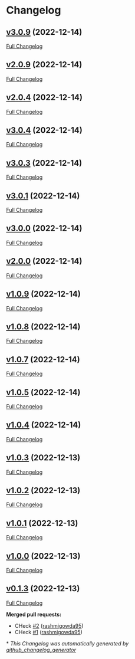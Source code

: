 # Changelog

## [v3.0.9](https://github.com/rashmigowda95/Pub-action/tree/v3.0.9) (2022-12-14)

[Full Changelog](https://github.com/rashmigowda95/Pub-action/compare/v2.0.9...v3.0.9)

## [v2.0.9](https://github.com/rashmigowda95/Pub-action/tree/v2.0.9) (2022-12-14)

[Full Changelog](https://github.com/rashmigowda95/Pub-action/compare/v2.0.4...v2.0.9)

## [v2.0.4](https://github.com/rashmigowda95/Pub-action/tree/v2.0.4) (2022-12-14)

[Full Changelog](https://github.com/rashmigowda95/Pub-action/compare/v3.0.4...v2.0.4)

## [v3.0.4](https://github.com/rashmigowda95/Pub-action/tree/v3.0.4) (2022-12-14)

[Full Changelog](https://github.com/rashmigowda95/Pub-action/compare/v3.0.3...v3.0.4)

## [v3.0.3](https://github.com/rashmigowda95/Pub-action/tree/v3.0.3) (2022-12-14)

[Full Changelog](https://github.com/rashmigowda95/Pub-action/compare/v3.0.1...v3.0.3)

## [v3.0.1](https://github.com/rashmigowda95/Pub-action/tree/v3.0.1) (2022-12-14)

[Full Changelog](https://github.com/rashmigowda95/Pub-action/compare/v3.0.0...v3.0.1)

## [v3.0.0](https://github.com/rashmigowda95/Pub-action/tree/v3.0.0) (2022-12-14)

[Full Changelog](https://github.com/rashmigowda95/Pub-action/compare/v2.0.0...v3.0.0)

## [v2.0.0](https://github.com/rashmigowda95/Pub-action/tree/v2.0.0) (2022-12-14)

[Full Changelog](https://github.com/rashmigowda95/Pub-action/compare/v1.0.9...v2.0.0)

## [v1.0.9](https://github.com/rashmigowda95/Pub-action/tree/v1.0.9) (2022-12-14)

[Full Changelog](https://github.com/rashmigowda95/Pub-action/compare/v1.0.8...v1.0.9)

## [v1.0.8](https://github.com/rashmigowda95/Pub-action/tree/v1.0.8) (2022-12-14)

[Full Changelog](https://github.com/rashmigowda95/Pub-action/compare/v1.0.7...v1.0.8)

## [v1.0.7](https://github.com/rashmigowda95/Pub-action/tree/v1.0.7) (2022-12-14)

[Full Changelog](https://github.com/rashmigowda95/Pub-action/compare/v1.0.5...v1.0.7)

## [v1.0.5](https://github.com/rashmigowda95/Pub-action/tree/v1.0.5) (2022-12-14)

[Full Changelog](https://github.com/rashmigowda95/Pub-action/compare/v1.0.4...v1.0.5)

## [v1.0.4](https://github.com/rashmigowda95/Pub-action/tree/v1.0.4) (2022-12-14)

[Full Changelog](https://github.com/rashmigowda95/Pub-action/compare/v1.0.3...v1.0.4)

## [v1.0.3](https://github.com/rashmigowda95/Pub-action/tree/v1.0.3) (2022-12-13)

[Full Changelog](https://github.com/rashmigowda95/Pub-action/compare/v1.0.2...v1.0.3)

## [v1.0.2](https://github.com/rashmigowda95/Pub-action/tree/v1.0.2) (2022-12-13)

[Full Changelog](https://github.com/rashmigowda95/Pub-action/compare/v1.0.1...v1.0.2)

## [v1.0.1](https://github.com/rashmigowda95/Pub-action/tree/v1.0.1) (2022-12-13)

[Full Changelog](https://github.com/rashmigowda95/Pub-action/compare/v1.0.0...v1.0.1)

## [v1.0.0](https://github.com/rashmigowda95/Pub-action/tree/v1.0.0) (2022-12-13)

[Full Changelog](https://github.com/rashmigowda95/Pub-action/compare/v0.1.3...v1.0.0)

## [v0.1.3](https://github.com/rashmigowda95/Pub-action/tree/v0.1.3) (2022-12-13)

[Full Changelog](https://github.com/rashmigowda95/Pub-action/compare/e080a2efe8d5abdf57b6f1d57df438bcc21efac8...v0.1.3)

**Merged pull requests:**

- CHeck [\#2](https://github.com/rashmigowda95/Pub-action/pull/2) ([rashmigowda95](https://github.com/rashmigowda95))
- CHeck [\#1](https://github.com/rashmigowda95/Pub-action/pull/1) ([rashmigowda95](https://github.com/rashmigowda95))



\* *This Changelog was automatically generated by [github_changelog_generator](https://github.com/github-changelog-generator/github-changelog-generator)*
